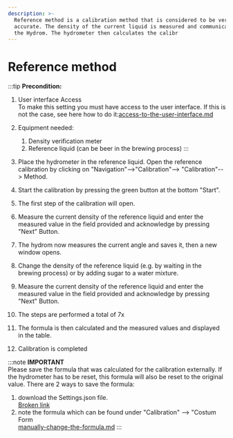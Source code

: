 ```yaml
---
description: >-
  Reference method is a calibration method that is considered to be very
  accurate. The density of the current liquid is measured and communicated to
  the Hydrom. The hydrometer then calculates the calibr
---
```


# Reference method



:::tip
**Precondition:**

1. User interface Access\
   To make this setting you must have access to the user interface. If this is not the case, see here how to do it:[access-to-the-user-interface.md](../../getting-started/access-to-the-user-interface.md "mention")
2. Equipment needed:
   1. Density verification meter
   2. Reference liquid (can be beer in the brewing process)
:::

1. Place the hydrometer in the reference liquid. Open the reference calibration by clicking on "Navigation"-->"Calibration"--> "Calibration"--> Method.
2. Start the calibration by pressing the green button at the bottom "Start".
3. The first step of the calibration will open.
4. Measure the current density of the reference liquid and enter the measured value in the field provided and acknowledge by pressing "Next" Button.
5. The hydrom now measures the current angle and saves it, then a new window opens.
6. Change the density of the reference liquid (e.g. by waiting in the brewing process) or by adding sugar to a water mixture.
7. Measure the current density of the reference liquid and enter the measured value in the field provided and acknowledge by pressing "Next" Button.
8. The steps are performed a total of 7x
9. The formula is then calculated and the measured values and displayed in the table.
10. Calibration is completed

:::note
**IMPORTANT**\
Please save the formula that was calculated for the calibration externally. If the hydrometer has to be reset, this formula will also be reset to the original value. There are 2 ways to save the formula:

1. download the Settings.json file.\
   [Broken link](broken-reference "mention")
2. note the formula which can be found under "Calibration" --> "Costum Form\
   [manually-change-the-formula.md](manually-change-the-formula.md "mention")
:::

